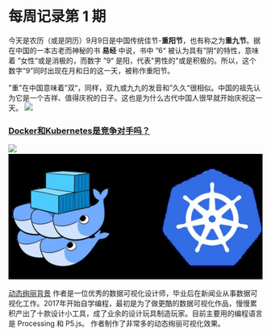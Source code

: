 
# 每周记录第 1 期

今天是农历（或是阴历）9月9日是中国传统佳节-**重阳节**，也有称之为**重九节**。据在中国的一本古老而神秘的书 **易经** 中说，书中 ”6“ 被认为具有”阴“的特性，意味着 ”女性“或是消极的，而数字 ”9“ 是阳，代表"男性的"或是积极的。所以，这个数字“9”同时出现在月和日的这一天，被称作重阳节。

"重"在中国意味着”双“，同样，双九或九九的发音和”久久“很相似。中国的祖先认为它是一个吉祥、值得庆祝的日子。这也是为什么古代中国人很早就开始庆祝这一天。
![](https://img2.chinadaily.com.cn/images/201910/07/5d9ab2b4a310cf3e979feb01.jpeg)


### [Docker和Kubernetes是竞争对手吗？](https://www.docker.com/blog/top-questions-docker-kubernetes-competitors-or-together/)
![](/assets/images/09-10-01-01-assets.jpeg)
![docker-vs-k8s](../assets/images/docker-vs-k8s.jpeg)


[动态绚丽背景]([https://wangyasai.github.io/designtools.html)
作者是一位优秀的数据可视化设计师，毕业后在新闻业从事数据可视化工作。2017年开始自学编程，最初是为了做更酷的数据可视化作品，慢慢累积产出了十款设计小工具，成了业余的设计玩具制造玩家。目前主要用的编程语言是 Processing 和 P5.js。
作者制作了非常多的动态绚丽可视化效果。

